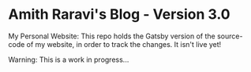 # Amith Raravi's Blog - Version 3.0

My Personal Website: This repo holds the Gatsby version of the source-code of my website, in order to track the changes. It isn't live yet!

Warning: This is a work in progress...